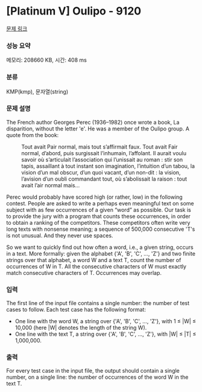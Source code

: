 # [Platinum V] Oulipo - 9120 

[문제 링크](https://www.acmicpc.net/problem/9120) 

### 성능 요약

메모리: 208660 KB, 시간: 408 ms

### 분류

KMP(kmp), 문자열(string)

### 문제 설명

<p>The French author Georges Perec (1936–1982) once wrote a book, La disparition, without the letter 'e'. He was a member of the Oulipo group. A quote from the book:</p>

<p style="margin-left: 40px;">Tout avait Pair normal, mais tout s’affirmait faux. Tout avait Fair normal, d’abord, puis surgissait l’inhumain, l’affolant. Il aurait voulu savoir où s’articulait l’association qui l’unissait au roman : stir son tapis, assaillant à tout instant son imagination, l’intuition d’un tabou, la vision d’un mal obscur, d’un quoi vacant, d’un non-dit : la vision, l’avision d’un oubli commandant tout, où s’abolissait la raison : tout avait l’air normal mais…</p>

<p>Perec would probably have scored high (or rather, low) in the following contest. People are asked to write a perhaps even meaningful text on some subject with as few occurrences of a given “word” as possible. Our task is to provide the jury with a program that counts these occurrences, in order to obtain a ranking of the competitors. These competitors often write very long texts with nonsense meaning; a sequence of 500,000 consecutive 'T's is not unusual. And they never use spaces.</p>

<p>So we want to quickly find out how often a word, i.e., a given string, occurs in a text. More formally: given the alphabet {'A', 'B', 'C', …, 'Z'} and two finite strings over that alphabet, a word W and a text T, count the number of occurrences of W in T. All the consecutive characters of W must exactly match consecutive characters of T. Occurrences may overlap.</p>

### 입력 

 <p>The first line of the input file contains a single number: the number of test cases to follow. Each test case has the following format:</p>

<ul>
	<li>One line with the word W, a string over {'A', 'B', 'C', …, 'Z'}, with 1 ≤ |W| ≤ 10,000 (here |W| denotes the length of the string W).</li>
	<li>One line with the text T, a string over {'A', 'B', 'C', …, 'Z'}, with |W| ≤ |T| ≤ 1,000,000.</li>
</ul>

### 출력 

 <p>For every test case in the input file, the output should contain a single number, on a single line: the number of occurrences of the word W in the text T.</p>

